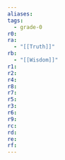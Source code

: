 ```yaml
---
aliases: 
tags:
  - grade-0
r0: 
ra:
  - "[[Truth]]"
rb:
  - "[[Wisdom]]"
r1: 
r2: 
r4: 
r8: 
r7: 
r5: 
r3: 
r6: 
r9: 
rc: 
rd: 
re: 
rf:
---
```

